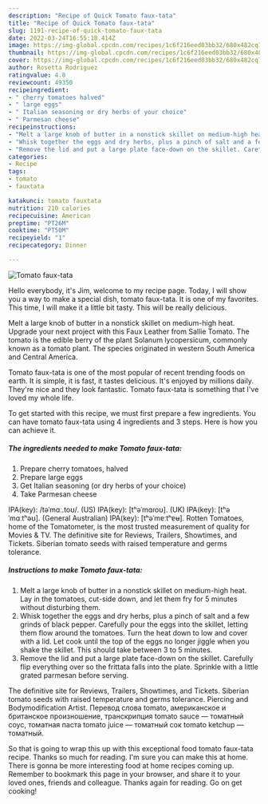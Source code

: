 ```yaml
---
description: "Recipe of Quick Tomato faux-tata"
title: "Recipe of Quick Tomato faux-tata"
slug: 1191-recipe-of-quick-tomato-faux-tata
date: 2022-03-24T16:55:18.414Z
image: https://img-global.cpcdn.com/recipes/1c6f216eed03bb32/680x482cq70/tomato-faux-tata-recipe-main-photo.jpg
thumbnail: https://img-global.cpcdn.com/recipes/1c6f216eed03bb32/680x482cq70/tomato-faux-tata-recipe-main-photo.jpg
cover: https://img-global.cpcdn.com/recipes/1c6f216eed03bb32/680x482cq70/tomato-faux-tata-recipe-main-photo.jpg
author: Rosetta Rodriguez
ratingvalue: 4.8
reviewcount: 49350
recipeingredient:
- " cherry tomatoes halved"
- " large eggs"
- " Italian seasoning or dry herbs of your choice"
- " Parmesan cheese"
recipeinstructions:
- "Melt a large knob of butter in a nonstick skillet on medium-high heat. Lay in the tomatoes, cut-side down, and let them fry for 5 minutes without disturbing them."
- "Whisk together the eggs and dry herbs, plus a pinch of salt and a few grinds of black pepper. Carefully pour the eggs into the skillet, letting them flow around the tomatoes. Turn the heat down to low and cover with a lid. Let cook until the top of the eggs no longer jiggle when you shake the skillet. This should take between 3 to 5 minutes."
- "Remove the lid and put a large plate face-down on the skillet. Carefully flip everything over so the frittata falls into the plate. Sprinkle with a little grated parmesan before serving."
categories:
- Recipe
tags:
- tomato
- fauxtata

katakunci: tomato fauxtata 
nutrition: 210 calories
recipecuisine: American
preptime: "PT26M"
cooktime: "PT50M"
recipeyield: "1"
recipecategory: Dinner

---
```



![Tomato faux-tata](https://img-global.cpcdn.com/recipes/1c6f216eed03bb32/680x482cq70/tomato-faux-tata-recipe-main-photo.jpg)

Hello everybody, it's Jim, welcome to my recipe page. Today, I will show you a way to make a special dish, tomato faux-tata. It is one of my favorites. This time, I will make it a little bit tasty. This will be really delicious.

Melt a large knob of butter in a nonstick skillet on medium-high heat. Upgrade your next project with this Faux Leather from Sallie Tomato. The tomato is the edible berry of the plant Solanum lycopersicum, commonly known as a tomato plant. The species originated in western South America and Central America.

Tomato faux-tata is one of the most popular of recent trending foods on earth. It is simple, it is fast, it tastes delicious. It's enjoyed by millions daily. They're nice and they look fantastic. Tomato faux-tata is something that I've loved my whole life.


To get started with this recipe, we must first prepare a few ingredients. You can have tomato faux-tata using 4 ingredients and 3 steps. Here is how you can achieve it.

<!--inarticleads1-->

##### The ingredients needed to make Tomato faux-tata:

1. Prepare  cherry tomatoes, halved
1. Prepare  large eggs
1. Get  Italian seasoning (or dry herbs of your choice)
1. Take  Parmesan cheese


IPA(key): /təˈmɑː.toʊ/. (US) IPA(key): [tʰəˈmɑɾoʊ]. (UK) IPA(key): [tʰəˈmɑːtʰəʊ]. (General Australian) IPA(key): [tʰəˈmɐːtʰɐʉ]. Rotten Tomatoes, home of the Tomatometer, is the most trusted measurement of quality for Movies &amp; TV. The definitive site for Reviews, Trailers, Showtimes, and Tickets. Siberian tomato seeds with raised temperature and germs tolerance. 

<!--inarticleads2-->

##### Instructions to make Tomato faux-tata:

1. Melt a large knob of butter in a nonstick skillet on medium-high heat. Lay in the tomatoes, cut-side down, and let them fry for 5 minutes without disturbing them.
1. Whisk together the eggs and dry herbs, plus a pinch of salt and a few grinds of black pepper. Carefully pour the eggs into the skillet, letting them flow around the tomatoes. Turn the heat down to low and cover with a lid. Let cook until the top of the eggs no longer jiggle when you shake the skillet. This should take between 3 to 5 minutes.
1. Remove the lid and put a large plate face-down on the skillet. Carefully flip everything over so the frittata falls into the plate. Sprinkle with a little grated parmesan before serving.


The definitive site for Reviews, Trailers, Showtimes, and Tickets. Siberian tomato seeds with raised temperature and germs tolerance. Piercing and Bodymodification Artist. Перевод слова tomato, американское и британское произношение, транскрипция tomato sauce — томатный соус, томатная паста tomato juice — томатный сок tomato ketchup — томатный. 

So that is going to wrap this up with this exceptional food tomato faux-tata recipe. Thanks so much for reading. I'm sure you can make this at home. There is gonna be more interesting food at home recipes coming up. Remember to bookmark this page in your browser, and share it to your loved ones, friends and colleague. Thanks again for reading. Go on get cooking!
